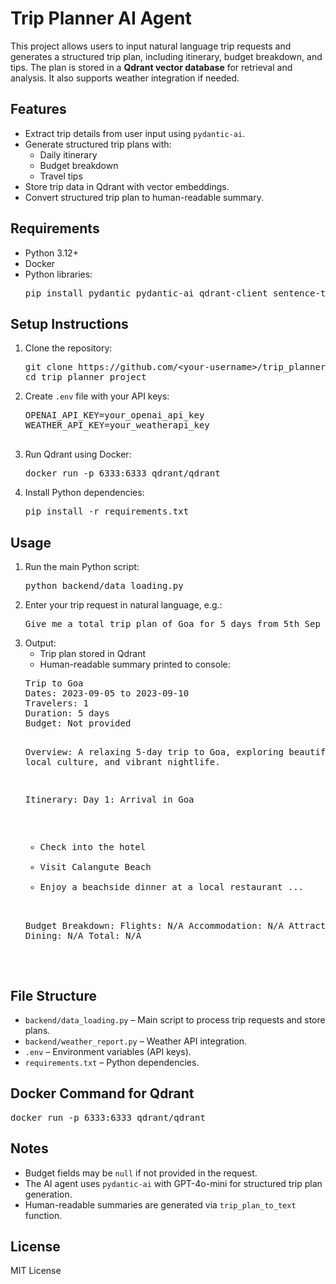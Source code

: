 <!DOCTYPE html>
<html lang="en">
<head>
  <meta charset="UTF-8">
</head>
<body>

<h1>Trip Planner AI Agent</h1>

<p>This project allows users to input natural language trip requests and generates a structured trip plan, including itinerary, budget breakdown, and tips. The plan is stored in a <strong>Qdrant vector database</strong> for retrieval and analysis. It also supports weather integration if needed.</p>

<h2>Features</h2>
<ul>
  <li>Extract trip details from user input using <code>pydantic-ai</code>.</li>
  <li>Generate structured trip plans with:
    <ul>
      <li>Daily itinerary</li>
      <li>Budget breakdown</li>
      <li>Travel tips</li>
    </ul>
  </li>
  <li>Store trip data in Qdrant with vector embeddings.</li>
  <li>Convert structured trip plan to human-readable summary.</li>
</ul>

<h2>Requirements</h2>
<ul>
  <li>Python 3.12+</li>
  <li>Docker</li>
  <li>Python libraries:
    <pre>pip install pydantic pydantic-ai qdrant-client sentence-transformers python-dotenv requests</pre>
  </li>
</ul>

<h2>Setup Instructions</h2>
<ol>
  <li>Clone the repository:
    <pre>git clone https://github.com/&lt;your-username&gt;/trip_planner_weather_report_ai_agent.git
cd trip_planner_project</pre>
  </li>
  <li>Create <code>.env</code> file with your API keys:
    <pre>
OPENAI_API_KEY=your_openai_api_key
WEATHER_API_KEY=your_weatherapi_key
    </pre>
  </li>
  <li>Run Qdrant using Docker:
    <pre>docker run -p 6333:6333 qdrant/qdrant</pre>
  </li>
  <li>Install Python dependencies:
    <pre>pip install -r requirements.txt</pre>
  </li>
</ol>

<h2>Usage</h2>
<ol>
  <li>Run the main Python script:
    <pre>python backend/data_loading.py</pre>
  </li>
  <li>Enter your trip request in natural language, e.g.:
    <pre>Give me a total trip plan of Goa for 5 days from 5th Sep to 10th Sep.</pre>
  </li>
  <li>Output:
    <ul>
      <li>Trip plan stored in Qdrant</li>
      <li>Human-readable summary printed to console:</li>
    </ul>
    <pre>
Trip to Goa
Dates: 2023-09-05 to 2023-09-10
Travelers: 1
Duration: 5 days
Budget: Not provided

Overview:
A relaxing 5-day trip to Goa, exploring beautiful beaches, local culture, and vibrant nightlife.

Itinerary:
Day 1: Arrival in Goa
  - Check into the hotel
  - Visit Calangute Beach
  - Enjoy a beachside dinner at a local restaurant
...

Budget Breakdown:
  Flights: N/A
  Accommodation: N/A
  Attractions: N/A
  Dining: N/A
  Total: N/A



  </li>
</ol>

<h2>File Structure</h2>
<ul>
  <li><code>backend/data_loading.py</code> – Main script to process trip requests and store plans.</li>
  <li><code>backend/weather_report.py</code> – Weather API integration.</li>
  <li><code>.env</code> – Environment variables (API keys).</li>
  <li><code>requirements.txt</code> – Python dependencies.</li>
</ul>

<h2>Docker Command for Qdrant</h2>
<pre>docker run -p 6333:6333 qdrant/qdrant</pre>

<h2>Notes</h2>
<ul>
  <li>Budget fields may be <code>null</code> if not provided in the request.</li>
  <li>The AI agent uses <code>pydantic-ai</code> with GPT-4o-mini for structured trip plan generation.</li>
  <li>Human-readable summaries are generated via <code>trip_plan_to_text</code> function.</li>
</ul>

<h2>License</h2>
<p>MIT License</p>

</body>
</html>
